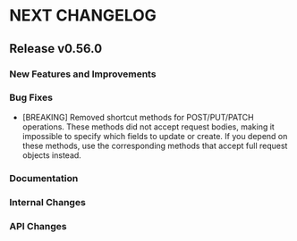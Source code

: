# NEXT CHANGELOG

## Release v0.56.0

### New Features and Improvements

### Bug Fixes
- [BREAKING] Removed shortcut methods for POST/PUT/PATCH operations.
These methods did not accept request bodies, making it impossible to specify which 
fields to update or create. If you depend on these methods, use the 
corresponding methods that accept full request objects instead. 

### Documentation

### Internal Changes

### API Changes
